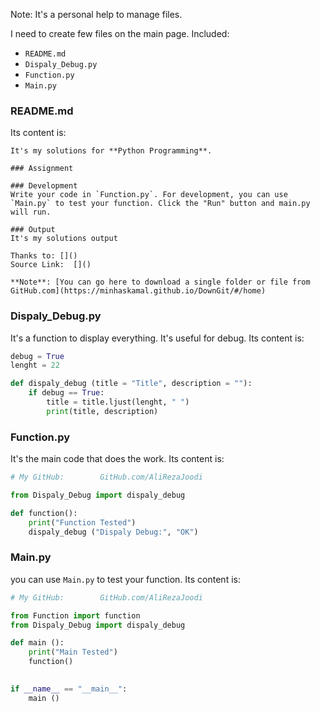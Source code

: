Note: It's a personal help to manage files.

I need to create few files on the main page. Included:
- `README.md`
- `Dispaly_Debug.py`
- `Function.py`
- `Main.py`

### README.md
Its content is:
```
It's my solutions for **Python Programming**.

### Assignment

### Development
Write your code in `Function.py`. For development, you can use `Main.py` to test your function. Click the "Run" button and main.py will run.

### Output
It's my solutions output

Thanks to: []()  
Source Link:  []()

**Note**: [You can go here to download a single folder or file from GitHub.com](https://minhaskamal.github.io/DownGit/#/home)

```

### Dispaly_Debug.py
It's a function to display everything. It's useful for debug.
Its content is:
```py
debug = True
lenght = 22

def dispaly_debug (title = "Title", description = ""):
    if debug == True:
        title = title.ljust(lenght, " ")
        print(title, description)
```

### Function.py
It's the main code that does the work.
Its content is:
```py
# My GitHub:  		GitHub.com/AliRezaJoodi

from Dispaly_Debug import dispaly_debug

def function():
    print("Function Tested")
    dispaly_debug ("Dispaly Debug:", "OK")
```
### Main.py
you can use `Main.py` to test your function.
Its content is:
```py
# My GitHub:  		GitHub.com/AliRezaJoodi

from Function import function
from Dispaly_Debug import dispaly_debug

def main ():
    print("Main Tested")
    function()
    

if __name__ == "__main__":
    main ()
```



